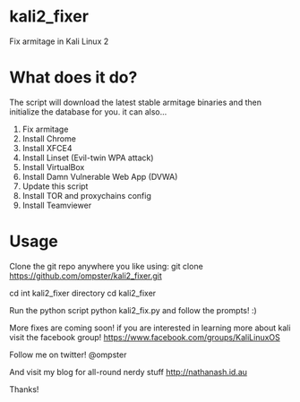 # kali2_fixer
Fix armitage in Kali Linux 2

# What does it do?
The script will download the latest stable armitage binaries and then initialize the database for you. it can also...
1. Fix armitage
2. Install Chrome
3. Install XFCE4
4. Install Linset (Evil-twin WPA attack)
5. Install VirtualBox
6. Install Damn Vulnerable Web App (DVWA)
7. Update this script
8. Install TOR and proxychains config
9. Install Teamviewer



# Usage
Clone the git repo anywhere you like using:
git clone https://github.com/ompster/kali2_fixer.git

cd int kali2_fixer directory
cd kali2_fixer

Run the python script
python kali2_fix.py
and follow the prompts! :)

More fixes are coming soon! 
if you are interested in learning more about kali visit the facebook group!
https://www.facebook.com/groups/KaliLinuxOS

Follow me on twitter!
@ompster

And visit my blog for all-round nerdy stuff
http://nathanash.id.au

Thanks!

